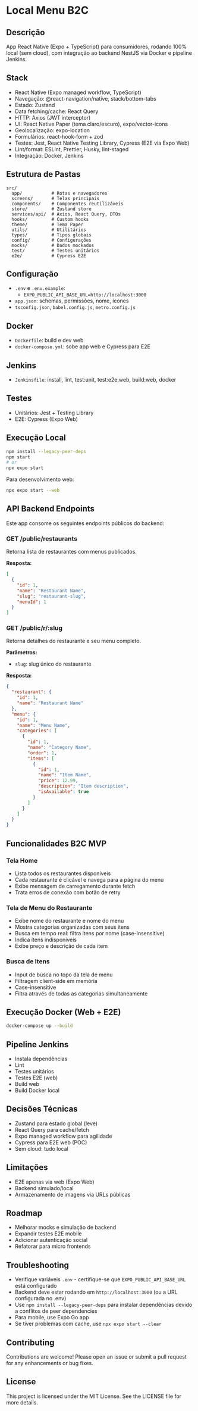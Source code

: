 
# Local Menu B2C

## Descrição
App React Native (Expo + TypeScript) para consumidores, rodando 100% local (sem cloud), com integração ao backend NestJS via Docker e pipeline Jenkins.

## Stack
- React Native (Expo managed workflow, TypeScript)
- Navegação: @react-navigation/native, stack/bottom-tabs
- Estado: Zustand
- Data fetching/cache: React Query
- HTTP: Axios (JWT interceptor)
- UI: React Native Paper (tema claro/escuro), expo/vector-icons
- Geolocalização: expo-location
- Formulários: react-hook-form + zod
- Testes: Jest, React Native Testing Library, Cypress (E2E via Expo Web)
- Lint/format: ESLint, Prettier, Husky, lint-staged
- Integração: Docker, Jenkins

## Estrutura de Pastas
```
src/
  app/           # Rotas e navegadores
  screens/       # Telas principais
  components/    # Componentes reutilizáveis
  store/         # Zustand store
  services/api/  # Axios, React Query, DTOs
  hooks/         # Custom hooks
  theme/         # Tema Paper
  utils/         # Utilitários
  types/         # Tipos globais
  config/        # Configurações
  mocks/         # Dados mockados
  test/          # Testes unitários
  e2e/           # Cypress E2E
```

## Configuração
- `.env` e `.env.example`:
  - `EXPO_PUBLIC_API_BASE_URL=http://localhost:3000`
- `app.json`: schemas, permissões, nome, ícones
- `tsconfig.json`, `babel.config.js`, `metro.config.js`

## Docker
- `Dockerfile`: build e dev web
- `docker-compose.yml`: sobe app web e Cypress para E2E

## Jenkins
- `Jenkinsfile`: install, lint, test:unit, test:e2e:web, build:web, docker

## Testes
- Unitários: Jest + Testing Library
- E2E: Cypress (Expo Web)

## Execução Local
```sh
npm install --legacy-peer-deps
npm start
# or
npx expo start
```

Para desenvolvimento web:
```sh
npx expo start --web
```

## API Backend Endpoints

Este app consome os seguintes endpoints públicos do backend:

### GET /public/restaurants
Retorna lista de restaurantes com menus publicados.

**Resposta:**
```json
[
  {
    "id": 1,
    "name": "Restaurant Name",
    "slug": "restaurant-slug",
    "menuId": 1
  }
]
```

### GET /public/r/:slug
Retorna detalhes do restaurante e seu menu completo.

**Parâmetros:**
- `slug`: slug único do restaurante

**Resposta:**
```json
{
  "restaurant": {
    "id": 1,
    "name": "Restaurant Name"
  },
  "menu": {
    "id": 1,
    "name": "Menu Name",
    "categories": [
      {
        "id": 1,
        "name": "Category Name",
        "order": 1,
        "items": [
          {
            "id": 1,
            "name": "Item Name",
            "price": 12.99,
            "description": "Item description",
            "isAvailable": true
          }
        ]
      }
    ]
  }
}
```

## Funcionalidades B2C MVP

### Tela Home
- Lista todos os restaurantes disponíveis
- Cada restaurante é clicável e navega para a página do menu
- Exibe mensagem de carregamento durante fetch
- Trata erros de conexão com botão de retry

### Tela de Menu do Restaurante
- Exibe nome do restaurante e nome do menu
- Mostra categorias organizadas com seus itens
- Busca em tempo real: filtra itens por nome (case-insensitive)
- Indica itens indisponíveis
- Exibe preço e descrição de cada item

### Busca de Itens
- Input de busca no topo da tela de menu
- Filtragem client-side em memória
- Case-insensitive
- Filtra através de todas as categorias simultaneamente

## Execução Docker (Web + E2E)
```sh
docker-compose up --build
```

## Pipeline Jenkins
- Instala dependências
- Lint
- Testes unitários
- Testes E2E (web)
- Build web
- Build Docker local

## Decisões Técnicas
- Zustand para estado global (leve)
- React Query para cache/fetch
- Expo managed workflow para agilidade
- Cypress para E2E web (POC)
- Sem cloud: tudo local

## Limitações
- E2E apenas via web (Expo Web)
- Backend simulado/local
- Armazenamento de imagens via URLs públicas

## Roadmap
- Melhorar mocks e simulação de backend
- Expandir testes E2E mobile
- Adicionar autenticação social
- Refatorar para micro frontends

## Troubleshooting
- Verifique variáveis `.env` - certifique-se que `EXPO_PUBLIC_API_BASE_URL` está configurado
- Backend deve estar rodando em `http://localhost:3000` (ou a URL configurada no .env)
- Use `npm install --legacy-peer-deps` para instalar dependências devido a conflitos de peer dependencies
- Para mobile, use Expo Go app
- Se tiver problemas com cache, use `npx expo start --clear`

## Contributing
Contributions are welcome! Please open an issue or submit a pull request for any enhancements or bug fixes.

## License
This project is licensed under the MIT License. See the LICENSE file for more details.